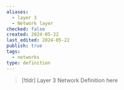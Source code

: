 ```yaml
---
aliases:
  - layer 3
  - Network layer
checked: false
created: 2024-05-22
last_edited: 2024-05-22
publish: true
tags:
  - networks
type: definition
---
```

>[!tldr] Layer 3 Network
>Definition here

